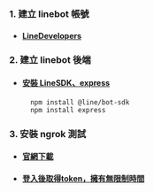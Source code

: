 ### 1. 建立 linebot 帳號
* #### [LineDevelopers](https://developers.line.biz/console/?status=success)
### 2. 建立 linebot 後端
* #### [安裝 LineSDK、express](https://line.github.io/line-bot-sdk-nodejs/getting-started/install.html) 
        npm install @line/bot-sdk
        npm install express
### 3. 安裝 ngrok 測試
* #### [官網下載](https://ngrok.com/download)
* #### [登入後取得token，擁有無限制時間](https://dashboard.ngrok.com/get-started/setup/windows)
